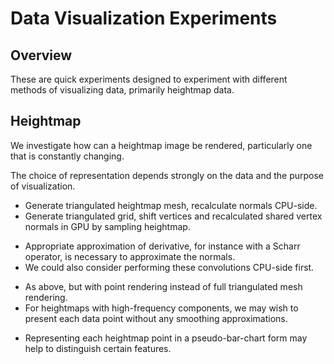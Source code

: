 # Data Visualization Experiments

## Overview

These are quick experiments designed to experiment with different methods of visualizing data, primarily heightmap data.

## Heightmap

We investigate how can a heightmap image be rendered, particularly one that is constantly changing.

The choice of representation depends strongly on the data and the purpose of visualization. 

* Generate triangulated heightmap mesh, recalculate normals CPU-side.
* Generate triangulated grid, shift vertices and recalculated shared vertex normals in GPU by sampling heightmap.
 - Appropriate approximation of derivative, for instance with a Scharr operator, is necessary to approximate the normals.
 - We could also consider performing these convolutions CPU-side first.
* As above, but with point rendering instead of full triangulated mesh rendering.
* For heightmaps with high-frequency components, we may wish to present each data point without any smoothing approximations.
 - Representing each heightmap point in a pseudo-bar-chart form may help to distinguish certain features.
